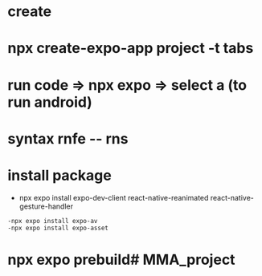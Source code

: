 
# create
# npx create-expo-app project -t tabs

# run code =>  npx expo => select a (to run android)

# syntax rnfe  -- rns

# install package
   
   - npx expo install expo-dev-client react-native-reanimated react-native-gesture-handler   
   
    -npx expo install expo-av
    -npx expo install expo-asset
# npx expo prebuild#   M M A _ p r o j e c t  
 